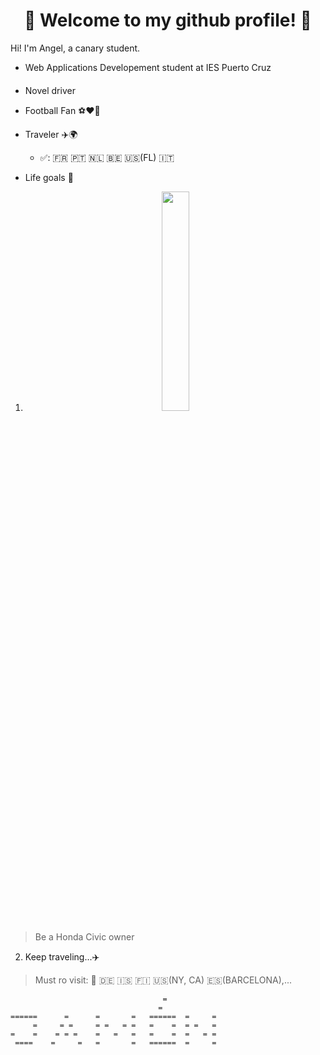 <div align="center">
  
# 👋 Welcome to my github profile! 👋 

</div>

Hi! I'm Angel, a canary student.

- Web Applications Developement student at IES Puerto Cruz

- Novel driver <img src="https://drive.google.com/file/d/1OlIznekeeldqu6xEq6uBCsuHBr9OpOQu/view?usp=drivesdk" width="12px" height="20px">

- Football Fan ⚽❤️💙 

- Traveler ✈️🌍
  
  - ✅: 🇫🇷 🇵🇹 🇳🇱 🇧🇪 🇺🇸(FL) 🇮🇹

- Life goals 🎯

<div align="center">

1. <img src="https://th.bing.com/th/id/R.bf7dd5815d9d5f55e9651cfb645b1bfd?rik=zX%2fbSiLNnW7b0A&riu=http%3a%2f%2fcdn.carbuzz.com%2fgallery-images%2f1600%2f1012000%2f300%2f1012311.jpg&ehk=XQMwQ2pi4n7XjdtEjul1DTyULLGMKFLVdrhkkhY04KE%3d&risl=&pid=ImgRaw&r=0" width=30% height=30%>

</div>

> Be a Honda Civic owner

2. Keep traveling...✈️
> Must ro visit: 🏴󠁧󠁢󠁥󠁮󠁧󠁿 🇩🇪 🇮🇸 🇫🇮 🇺🇸(NY, CA) 🇪🇸(BARCELONA),...



```
                                  =          
                                 =
======      =      =       =   ======  =     =
     =     = =     = =   = =   =    =  = =   =
=    =    = = =    =   =   =   =    =  =   = =
 ====    =     =   =       =   ======  =     = 
```

<!--
**Angel170605/Angel170605** is a ✨ _special_ ✨ repository because its `README.md` (this file) appears on your GitHub profile.

Here are some ideas to get you started:

- 🔭 I’m currently working on ...
- 🌱 I’m currently learning ...
- 👯 I’m looking to collaborate on ...
- 🤔 I’m looking for help with ...
- 💬 Ask me about ...
- 📫 How to reach me: ...
- 😄 Pronouns: ...
- ⚡ Fun fact: ...
-->
